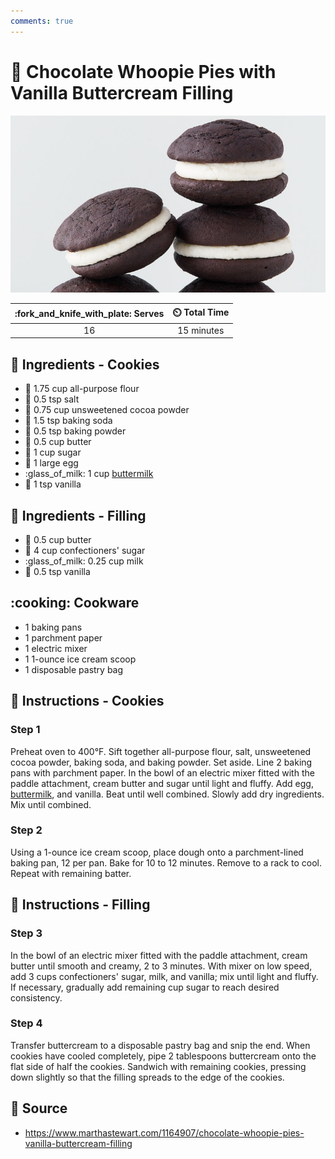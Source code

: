 ```yaml
---
comments: true
---
```

# :cookie: Chocolate Whoopie Pies with Vanilla Buttercream Filling

![Chocolate Whoopie Pies with Vanilla Buttercream Filling](../assets/images/chocolate-whoopie-pies-with-vanilla-buttercream-filling.jpg)

| :fork_and_knife_with_plate: Serves | :timer_clock: Total Time |
|:----------------------------------:|:-----------------------: |
| 16 | 15 minutes |

## :salt: Ingredients - Cookies

- :ear_of_rice: 1.75 cup all-purpose flour
- :salt: 0.5 tsp salt
- :chocolate_bar: 0.75 cup unsweetened cocoa powder
- :cup_with_straw: 1.5 tsp baking soda
- :dash: 0.5 tsp baking powder
- :butter: 0.5 cup butter
- :candy: 1 cup sugar
- :egg: 1 large egg
- :glass_of_milk: 1 cup [buttermilk][1]
- :icecream: 1 tsp vanilla

## :salt: Ingredients - Filling

- :butter: 0.5 cup butter
- :candy: 4 cup confectioners' sugar
- :glass_of_milk: 0.25 cup milk
- :icecream: 0.5 tsp vanilla

## :cooking: Cookware

- 1 baking pans
- 1 parchment paper
- 1 electric mixer
- 1 1-ounce ice cream scoop
- 1 disposable pastry bag

## :pencil: Instructions - Cookies

### Step 1

Preheat oven to 400°F. Sift together all-purpose flour, salt, unsweetened cocoa powder, baking soda, and baking powder.
Set aside. Line 2 baking pans with parchment paper. In the bowl of an electric mixer fitted with the paddle attachment,
cream butter and sugar until light and fluffy. Add egg, [buttermilk][1], and vanilla. Beat until well combined. Slowly
add dry ingredients. Mix until combined.

### Step 2

Using a 1-ounce ice cream scoop, place dough onto a parchment-lined baking pan, 12 per pan. Bake for 10 to 12 minutes.
Remove to a rack to cool. Repeat with remaining batter.

## :pencil: Instructions - Filling

### Step 3

In the bowl of an electric mixer fitted with the paddle attachment, cream butter until smooth and creamy, 2 to 3
minutes. With mixer on low speed, add 3 cups confectioners' sugar, milk, and vanilla; mix until light and fluffy. If
necessary, gradually add remaining cup sugar to reach desired consistency.

### Step 4

Transfer buttercream to a disposable pastry bag and snip the end. When cookies have cooled completely, pipe 2
tablespoons buttercream onto the flat side of half the cookies. Sandwich with remaining cookies, pressing down slightly
so that the filling spreads to the edge of the cookies.

## :link: Source

- <https://www.marthastewart.com/1164907/chocolate-whoopie-pies-vanilla-buttercream-filling>

[1]: <../ingredients/buttermilk.md>
